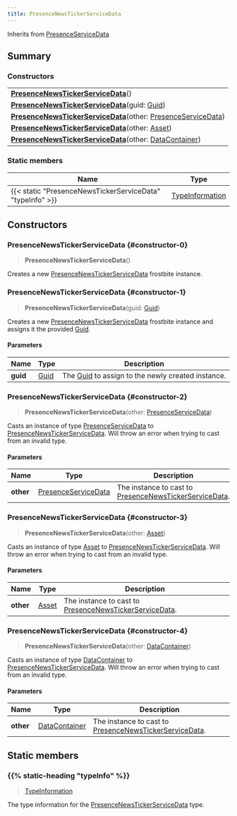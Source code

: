 ```yaml
---
title: PresenceNewsTickerServiceData
---
```


Inherits from 
[PresenceServiceData](/vext/ref/fb/presenceservicedata)

## Summary
### Constructors
| |
| ----------- |
| **[PresenceNewsTickerServiceData](#constructor-0)**() |
| **[PresenceNewsTickerServiceData](#constructor-1)**(guid: [Guid](/vext/ref/shared/class/guid)) |
| **[PresenceNewsTickerServiceData](#constructor-2)**(other: [PresenceServiceData](/vext/ref/fb/presenceservicedata)) |
| **[PresenceNewsTickerServiceData](#constructor-3)**(other: [Asset](/vext/ref/fb/asset)) |
| **[PresenceNewsTickerServiceData](#constructor-4)**(other: [DataContainer](/vext/ref/shared/class/datacontainer)) |

### Static members
| Name | Type |
| ---- | ---- |
| {{< static "PresenceNewsTickerServiceData" "typeInfo" >}} | [TypeInformation](/vext/ref/shared/class/typeinformation) |

## Constructors
### PresenceNewsTickerServiceData {#constructor-0}
> **PresenceNewsTickerServiceData**()

Creates a new [PresenceNewsTickerServiceData](/vext/ref/fb/presencenewstickerservicedata) frostbite instance.

### PresenceNewsTickerServiceData {#constructor-1}
> **PresenceNewsTickerServiceData**(guid: [Guid](/vext/ref/shared/class/guid))

Creates a new [PresenceNewsTickerServiceData](/vext/ref/fb/presencenewstickerservicedata) frostbite instance and assigns it the provided [Guid](/vext/ref/shared/class/guid).

#### Parameters
| Name | Type | Description |
| ---- | ---- | ----------- |
| **guid** | [Guid](/vext/ref/shared/class/guid) | The [Guid](/vext/ref/shared/class/guid) to assign to the newly created instance. |

### PresenceNewsTickerServiceData {#constructor-2}
> **PresenceNewsTickerServiceData**(other: [PresenceServiceData](/vext/ref/fb/presenceservicedata))

Casts an instance of type [PresenceServiceData](/vext/ref/fb/presenceservicedata) to [PresenceNewsTickerServiceData](/vext/ref/fb/presencenewstickerservicedata). Will throw an error when trying to cast from an invalid type.

#### Parameters
| Name | Type | Description |
| ---- | ---- | ----------- |
| **other** | [PresenceServiceData](/vext/ref/fb/presenceservicedata) | The instance to cast to [PresenceNewsTickerServiceData](/vext/ref/fb/presencenewstickerservicedata). |

### PresenceNewsTickerServiceData {#constructor-3}
> **PresenceNewsTickerServiceData**(other: [Asset](/vext/ref/fb/asset))

Casts an instance of type [Asset](/vext/ref/fb/asset) to [PresenceNewsTickerServiceData](/vext/ref/fb/presencenewstickerservicedata). Will throw an error when trying to cast from an invalid type.

#### Parameters
| Name | Type | Description |
| ---- | ---- | ----------- |
| **other** | [Asset](/vext/ref/fb/asset) | The instance to cast to [PresenceNewsTickerServiceData](/vext/ref/fb/presencenewstickerservicedata). |

### PresenceNewsTickerServiceData {#constructor-4}
> **PresenceNewsTickerServiceData**(other: [DataContainer](/vext/ref/shared/class/datacontainer))

Casts an instance of type [DataContainer](/vext/ref/shared/class/datacontainer) to [PresenceNewsTickerServiceData](/vext/ref/fb/presencenewstickerservicedata). Will throw an error when trying to cast from an invalid type.

#### Parameters
| Name | Type | Description |
| ---- | ---- | ----------- |
| **other** | [DataContainer](/vext/ref/shared/class/datacontainer) | The instance to cast to [PresenceNewsTickerServiceData](/vext/ref/fb/presencenewstickerservicedata). |

## Static members
### {{% static-heading "typeInfo" %}}
> [TypeInformation](/vext/ref/shared/class/typeinformation)

The type information for the [PresenceNewsTickerServiceData](/vext/ref/fb/presencenewstickerservicedata) type.

